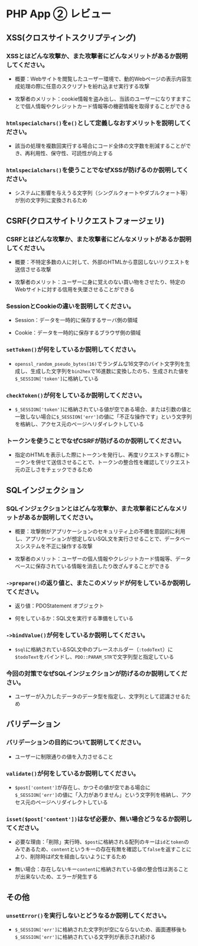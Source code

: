 # PHP App ② レビュー

## XSS(クロスサイトスクリプティング)

### XSSとはどんな攻撃か、また攻撃者にどんなメリットがあるか説明してください。

- 概要：Webサイトを閲覧したユーザー環境で、動的Webページの表示内容生成処理の際に任意のスクリプトを紛れ込ませ実行する攻撃

- 攻撃者のメリット：cookie情報を盗み出し、当該のユーザーになりすますことで個人情報やクレジットカード情報等の機密情報を取得することができる

### `htmlspecialchars()`を`e()`として定義しなおすメリットを説明してください。

- 該当の処理を複数回実行する場合にコード全体の文字数を削減することができ、再利用性、保守性、可読性が向上する

### `htmlspecialchars()`を使うことでなぜXSSが防げるのか説明してください。

- システムに影響を与えうる文字列（シングルクォートやダブルクォート等）が別の文字列に変換されるため

## CSRF(クロスサイトリクエストフォージェリ)

### CSRFとはどんな攻撃か、また攻撃者にどんなメリットがあるか説明してください。

- 概要：不特定多数の人に対して、外部のHTMLから意図しないリクエストを送信させる攻撃

- 攻撃者のメリット：ユーザーに身に覚えのない買い物をさせたり、特定のWebサイトに対する信用を失墜させることができる

### SessionとCookieの違いを説明してください。

- Session：データを一時的に保存するサーバ側の領域

- Cookie：データを一時的に保存するブラウザ側の領域

### `setToken()`が何をしているか説明してください。

- `openssl_random_pseudo_bytes(16)`でランダムな16文字のバイト文字列を生成し、生成した文字列を`bin2hex`で16進数に変換したのち、生成された値を`$_SESSION['token']`に格納している

### `checkToken()`が何をしているか説明してください。

- `$_SESSION['token']`に格納されている値が空である場合、または引数の値と一致しない場合に`$_SESSION['err']`の値に「不正な操作です」という文字列を格納し、アクセス元のページへリダイレクトしている

### トークンを使うことでなぜCSRFが防げるのか説明してください。

- 指定のHTMLを表示した際にトークンを発行し、再度リクエストする際にトークンを併せて送信させることで、トークンの整合性を確認してリクエスト元の正しさをチェックできるため

## SQLインジェクション

### SQLインジェクションとはどんな攻撃か、また攻撃者にどんなメリットがあるか説明してください。

- 概要：攻撃側がアプリケーションのセキュリティ上の不備を意図的に利用し、アプリケーションが想定しないSQL文を実行させることで、データベースシステムを不正に操作する攻撃

- 攻撃者のメリット：ユーザーの個人情報やクレジットカード情報等、データベースに保存されている情報を消去したり改ざんすることができる

### `->prepare()`の返り値と、またこのメソッドが何をしているか説明してください。

- 返り値：PDOStatement オブジェクト

- 何をしているか：SQL文を実行する準備をしている

### `->bindValue()`が何をしているか説明してください。

- `$sql`に格納されているSQL文中のプレースホルダー（`:todoText`）に`$todoText`をバインドし、`PDO::PARAM_STR`で文字列型と指定している

### 今回の対策でなぜSQLインジェクションが防げるのか説明してください。

- ユーザーが入力したデータのデータ型を指定し、文字列として認識させるため

## バリデーション

### バリデーションの目的について説明してください。

- ユーザーに制限通りの値を入力させること

### `validate()`が何をしているか説明してください。

- `$post['content']`が存在し、かつその値が空である場合に`$_SESSION['err']`の値に「入力がありません」という文字列を格納し、アクセス元のページへリダイレクトしている

### `isset($post['content'])`はなぜ必要か、無い場合どうなるか説明してください。

- 必要な理由：「削除」実行時、`$post`に格納される配列のキーは`id`と`token`のみであるため、`content`というキーの存在有無を確認して`false`を返すことにより、削除時はif文を経由しないようにするため

- 無い場合：存在しないキー`content`に格納されている値の整合性は測ることが出来ないため、エラーが発生する

## その他

### `unsetError()`を実行しないとどうなるか説明してください。

- `$_SESSION['err']`に格納された文字列が空にならないため、画面遷移後も`$_SESSION['err']`に格納されている文字列が表示され続ける